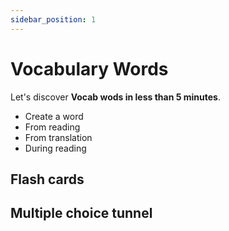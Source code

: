 ```yaml
---
sidebar_position: 1
---
```


# Vocabulary Words

Let's discover **Vocab wods in less than 5 minutes**.

- Create a word
- From reading
- From translation
- During reading

## Flash cards

## Multiple choice tunnel


